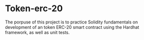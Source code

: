 # Token-erc-20
The porpuse of this project is to practice Solidity fundamentals on development of an token ERC-20 smart contract using the Hardhat framework, as well as unit tests.
